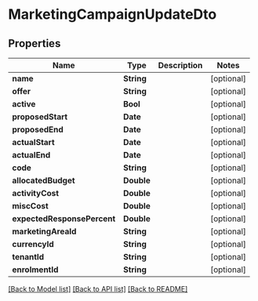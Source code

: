# MarketingCampaignUpdateDto

## Properties
Name | Type | Description | Notes
------------ | ------------- | ------------- | -------------
**name** | **String** |  | [optional] 
**offer** | **String** |  | [optional] 
**active** | **Bool** |  | [optional] 
**proposedStart** | **Date** |  | [optional] 
**proposedEnd** | **Date** |  | [optional] 
**actualStart** | **Date** |  | [optional] 
**actualEnd** | **Date** |  | [optional] 
**code** | **String** |  | [optional] 
**allocatedBudget** | **Double** |  | [optional] 
**activityCost** | **Double** |  | [optional] 
**miscCost** | **Double** |  | [optional] 
**expectedResponsePercent** | **Double** |  | [optional] 
**marketingAreaId** | **String** |  | [optional] 
**currencyId** | **String** |  | [optional] 
**tenantId** | **String** |  | [optional] 
**enrolmentId** | **String** |  | [optional] 

[[Back to Model list]](../README.md#documentation-for-models) [[Back to API list]](../README.md#documentation-for-api-endpoints) [[Back to README]](../README.md)


